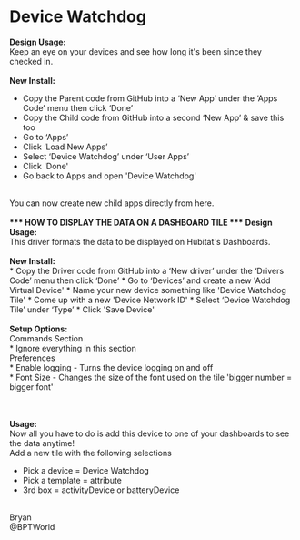# Device Watchdog
<b>Design Usage:</b><br>
Keep an eye on your devices and see how long it's been since they checked in.<br><br>
<b>New Install:</b><br>
* Copy the Parent code from GitHub into a ‘New App’ under the ‘Apps Code’ menu then click ‘Done’<br>
* Copy the Child code from GitHub into a second ‘New App’ & save this too<br>
* Go to ‘Apps’<br>
* Click ‘Load New Apps’<br>
* Select ‘Device Watchdog’ under ‘User Apps’<br>
* Click 'Done'<br>
* Go back to Apps and open 'Device Watchdog'<br>
<br>
You can now create new child apps directly from here.
<br><br>
<b>*** HOW TO DISPLAY THE DATA ON A DASHBOARD TILE ***</b>
<b>Design Usage:</b><br>
This driver formats the data to be displayed on Hubitat's Dashboards.<br><br>
<b>New Install:</b><br>
* Copy the Driver code from GitHub into a ‘New driver’ under the ‘Drivers Code’ menu then click ‘Done’
* Go to ‘Devices’ and create a new 'Add Virtual Device'
* Name your new device something like 'Device Watchdog Tile'
* Come up with a new 'Device Network ID'
* Select ‘Device Watchdog Tile’ under ‘Type’
* Click 'Save Device'
<br><br>
<b>Setup Options:</b><br>
Commands Section<br>
* Ignore everything in this section
<br>
Preferences<br>
* Enable logging - Turns the device logging on and off<br>
* Font Size - Changes the size of the font used on the tile 'bigger number = bigger font'<br>
<br><br>

<b>Usage:</b><br>
Now all you have to do is add this device to one of your dashboards to see the data anytime!<br>
Add a new tile with the following selections
- Pick a device = Device Watchdog
- Pick a template = attribute
- 3rd box = activityDevice or batteryDevice

<br>
Bryan<br>
@BPTWorld
